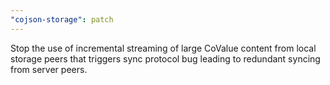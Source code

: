 ```yaml
---
"cojson-storage": patch
---
```


Stop the use of incremental streaming of large CoValue content from local storage peers that triggers sync protocol bug leading to redundant syncing from server peers.
